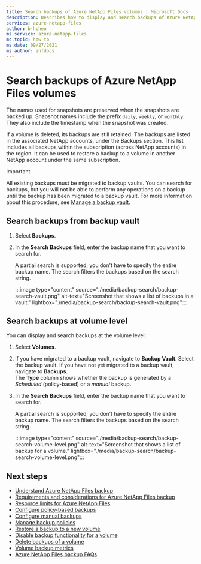 ```yaml
---
title: Search backups of Azure NetApp Files volumes | Microsoft Docs
description: Describes how to display and search backups of Azure NetApp Files volumes at the volume level and the NetApp account level.
services: azure-netapp-files
author: b-hchen
ms.service: azure-netapp-files
ms.topic: how-to
ms.date: 09/27/2021
ms.author: anfdocs
---
```

# Search backups of Azure NetApp Files volumes

The names used for snapshots are preserved when the snapshots are backed up. Snapshot names include the prefix `daily`, `weekly`, or `monthly`. They also include the timestamp when the snapshot was created.

If a volume is deleted, its backups are still retained. The backups are listed in the associated NetApp accounts, under the Backups section. This list includes all backups within the subscription (across NetApp accounts) in the region. It can be used to restore a backup to a volume in another NetApp account under the same subscription.

>[!IMPORTANT]
>All existing backups must be migrated to backup vaults. You can search for backups, but you will not be able to perform any operations on a backup until the backup has been migrated to a backup vault. For more information about this procedure, see [Manage a backup vault](backup-vault-manage.md).

## Search backups from backup vault 

1. Select **Backups**.
1. In the **Search Backups** field, enter the backup name that you want to search for.  

    A partial search is supported; you don’t have to specify the entire backup name. The search filters the backups based on the search string.

    :::image type="content" source="./media/backup-search/backup-search-vault.png" alt-text="Screenshot that shows a list of backups in a vault." lightbox="./media/backup-search/backup-search-vault.png":::

## Search backups at volume level 

You can display and search backups at the volume level:

1. Select **Volumes**.

1. If you have migrated to a backup vault, navigate to **Backup Vault**. Select the backup vault.
    If you have not yet migrated to a backup vault, navigate to **Backups**.   
    The **Type** column shows whether the backup is generated by a *Scheduled* (policy-based) or a *manual* backup.

3. In the **Search Backups** field, enter the backup name that you want to search for.  

    A partial search is supported; you don’t have to specify the entire backup name. The search filters the backups based on the search string.

    :::image type="content" source="./media/backup-search/backup-search-volume-level.png" alt-text="Screenshot that shows a list of backup for a volume." lightbox="./media/backup-search/backup-search-volume-level.png":::
    
## Next steps  

* [Understand Azure NetApp Files backup](backup-introduction.md)
* [Requirements and considerations for Azure NetApp Files backup](backup-requirements-considerations.md)
* [Resource limits for Azure NetApp Files](azure-netapp-files-resource-limits.md)
* [Configure policy-based backups](backup-configure-policy-based.md)
* [Configure manual backups](backup-configure-manual.md)
* [Manage backup policies](backup-manage-policies.md)
* [Restore a backup to a new volume](backup-restore-new-volume.md)
* [Disable backup functionality for a volume](backup-disable.md)
* [Delete backups of a volume](backup-delete.md)
* [Volume backup metrics](azure-netapp-files-metrics.md#volume-backup-metrics)
* [Azure NetApp Files backup FAQs](faq-backup.md)
